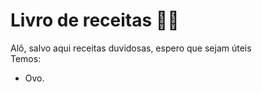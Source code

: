 # Livro de receitas 🧑‍🍳

Alô, salvo aqui receitas duvidosas, espero que sejam úteis   
Temos:
 - Ovo.